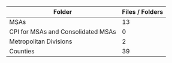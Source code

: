 | Folder                             |   Files / Folders |
|------------------------------------|-------------------|
| MSAs                               |                13 |
| CPI for MSAs and Consolidated MSAs |                 0 |
| Metropolitan Divisions             |                 2 |
| Counties                           |                39 |